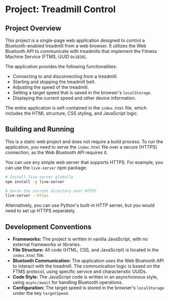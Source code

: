 # Project: Treadmill Control

## Project Overview

This project is a single-page web application designed to control a Bluetooth-enabled treadmill from a web browser. It utilizes the Web Bluetooth API to communicate with treadmills that implement the Fitness Machine Service (FTMS, UUID `0x1826`).

The application provides the following functionalities:
-   Connecting to and disconnecting from a treadmill.
-   Starting and stopping the treadmill belt.
-   Adjusting the speed of the treadmill.
-   Setting a target speed that is saved in the browser's `localStorage`.
-   Displaying the current speed and other device information.

The entire application is self-contained in the `index.html` file, which includes the HTML structure, CSS styling, and JavaScript logic.

## Building and Running

This is a static web project and does not require a build process. To run the application, you need to serve the `index.html` file over a secure (HTTPS) connection, as the Web Bluetooth API requires it.

You can use any simple web server that supports HTTPS. For example, you can use the `live-server` npm package:

```bash
# Install live-server globally
npm install -g live-server

# Serve the current directory over HTTPS
live-server --https
```

Alternatively, you can use Python's built-in HTTP server, but you would need to set up HTTPS separately.

## Development Conventions

-   **Frameworks:** The project is written in vanilla JavaScript, with no external frameworks or libraries.
-   **File Structure:** All code (HTML, CSS, and JavaScript) is located in the `index.html` file.
-   **Bluetooth Communication:** The application uses the Web Bluetooth API to interact with the treadmill. The communication logic is based on the FTMS protocol, using specific service and characteristic UUIDs.
-   **Code Style:** The JavaScript code is written in an asynchronous style, using `async/await` for handling Bluetooth operations.
-   **Configuration:** The target speed is stored in the browser's `localStorage` under the key `targetSpeed`.
